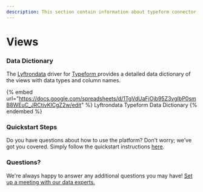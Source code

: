 ```yaml
---
description: This section contain information about typeform connector views information
---
```


# Views

### Data Dictionary

The [Lyftrondata](https://www.lyftrondata.com/) driver for [Typeform](https://www.lyftrondata.com/integration/marketing-analytics/typeform//)[ ](https://www.lyftrondata.com/integration/typeform/)provides a detailed data dictionary of the views with data types and column names.

{% embed url="https://docs.google.com/spreadsheets/d/1TgVdUaFjOjb95Z3vgIbP0smB8WEuC_JRCtivKlCgZ2w/edit" %}
Lyftrondata Typeform Data Dictionary
{% endembed %}

### Quickstart Steps

Do you have questions about how to use the platform? Don't worry; we've got you covered. Simply follow the quickstart instructions [here](../README.md).

### Questions? <a href="#questions" id="questions"></a>

We're always happy to answer any additional questions you may have! [Set up a meeting with our data experts.](https://www.lyftrondata.com/book-a-meeting/)


